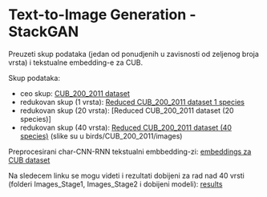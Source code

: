 # Text-to-Image Generation - StackGAN

Preuzeti skup podataka (jedan od ponudjenih u zavisnosti od zeljenog broja vrsta) i tekstualne embedding-e za CUB.

Skup podataka:
- ceo skup: [CUB_200_2011 dataset](https://drive.google.com/drive/folders/1E7gA4rSjzRhhCjin-8E1ibkT06KTpkOF?usp=sharing)
- redukovan skup (1 vrsta): [Reduced CUB_200_2011 dataset 1 species ](https://drive.google.com/drive/folders/1uQL-7bJR0Pjd24DIPB9CLr2mgVj-erOc?usp=sharing)
- redukovan skup (20 vrsta): [Reduced CUB_200_2011 dataset (20 species)]
- redukovan skup (40 vrsta): [Reduced CUB_200_2011 dataset (40 species)](https://drive.google.com/drive/folders/1B1gQSpozd0_6mHBGxdEz0T0IBoIuE_ka) (slike su u birds/CUB_200_2011/images)
  
Preprocesirani char-CNN-RNN tekstualni embbedding-zi:
[embeddings za CUB dataset](https://drive.google.com/file/d/0B3y_msrWZaXLT1BZdVdycDY5TEE/view?usp=sharing&resourcekey=0-sZrhftoEfdvHq6MweAeCjA)



Na sledecem linku se mogu videti i rezultati dobijeni za rad nad 40 vrsti (folderi Images_Stage1, Images_Stage2 i dobijeni modeli): 
[results](https://drive.google.com/drive/folders/1d6DWY69CBEDFoxiA1peQLOWAssUfD6GW?usp=sharing)

